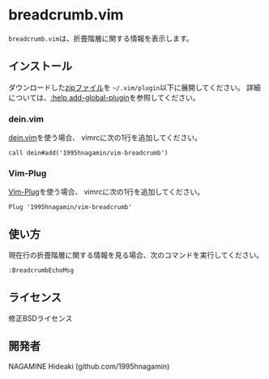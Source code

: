 breadcrumb.vim
==============

`breadcrumb.vim`は、折畳階層に関する情報を表示します。

## インストール

ダウンロードした[zipファイル](https://github.com/1995hnagamin/vim-breadcrumb/releases)を
`~/.vim/plugin`以下に展開してください。
詳細については、[:help add-global-plugin](http://vim-jp.org/vimdoc-ja/usr_05.html#add-global-plugin)を参照してください。

### dein.vim

[dein.vim](https://github.com/Shougo/dein.vim)を使う場合、
vimrcに次の1行を追加してください。

```
call dein#add('1995hnagamin/vim-breadcrumb')
```

### Vim-Plug

[Vim-Plug](https://github.com/junegunn/vim-plug)を使う場合、
vimrcに次の1行を追加してください。

```
Plug '1995hnagamin/vim-breadcrumb'
```

## 使い方

現在行の折畳階層に関する情報を見る場合、次のコマンドを実行してください。

```
:BreadcrumbEchoMsg
```

## ライセンス

修正BSDライセンス

## 開発者

NAGAMINE Hideaki (github.com/1995hnagamin)
